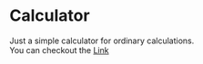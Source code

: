 # Calculator
Just a simple calculator for ordinary calculations.<br>
You can checkout the [Link](https://aniket-373.github.io/Calculator/)
